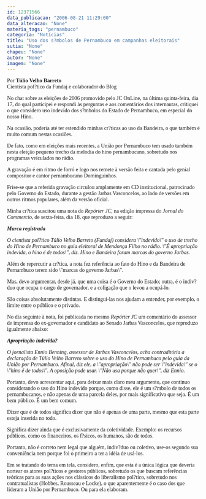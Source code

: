 ```yaml
---
id: 12371566
data_publicacao: "2006-08-21 11:29:00"
data_alteracao: "None"
materia_tags: "pernambuco"
categoria: "Notícias"
title: "Uso dos s?mbolos de Pernambuco em campanhas eleitorais"
sutia: "None"
chapeu: "None"
autor: "None"
imagem: "None"
---
```

<p><FONT face=\"Courier New\"></p>
<p><P><FONT face=Verdana>Por <STRONG>Túlio Velho Barreto</STRONG><BR>Cientista pol?tico da Fundaj e colaborador do Blog</FONT></P></p>
<p><P><FONT face=Verdana>No chat sobre as eleições de 2006 promovido pelo JC OnLine, na última quinta-feira, dia 17, do qual participei e respondi às perguntas e aos comentários dos internautas, critiquei o que considero uso indevido dos s?mbolos do Estado de Pernambuco, em especial do nosso Hino. </FONT></P></p>
<p><P><FONT face=Verdana>Na ocasião, poderia até ter estendido minhas cr?ticas ao uso da Bandeira, o que também é muito comum nestas ocasiões.</FONT></P></p>
<p><P><FONT face=Verdana></FONT></P></p>
<p><P><FONT face=Verdana>De fato, como em eleições mais recentes, a União por Pernambuco tem usado também nesta eleição pequeno trecho da melodia do hino pernambucano, sobretudo nos programas veiculados no rádio. </FONT></P></p>
<p><P><FONT face=Verdana>A gravação é em ritmo de forró e logo nos remete à versão feita e cantada pelo genial compositor e cantor pernambucano Dominguinhos.</FONT></P></FONT></p>
<p><P><FONT face=Verdana>Frise-se que a referida gravação circulou amplamente em CD institucional, patrocinado pelo Governo do Estado, durante a gestão Jarbas Vasconcelos, ao lado de versões em outros ritmos populares, além da versão oficial. </FONT></P></p>
<p><P><FONT face=Verdana></FONT></P></p>
<p><P><FONT face=Verdana>Minha cr?tica suscitou uma nota do <EM>Repórter JC</EM>, na edição impressa do <EM>Jornal do Commercio</EM>, de sexta-feira, dia 18, que reproduzo a seguir:</FONT></P></p>
<p><P><FONT face=Verdana></FONT></P></p>
<p><P><FONT face=Verdana><EM><STRONG>Marca registrada</STRONG></EM></FONT></P></p>
<p><P><FONT face=Verdana><EM>O cientista pol?tico Túlio Velho Barreto (Fundaj) considera \"indevido\" o uso de trecho do Hino de Pernambuco no guia eleitoral de Mendonça Filho no rádio. \"É apropriação indevida, o hino é de todos\", diz. Hino e Bandeira foram marcas do governo Jarbas.</EM></FONT></P></p>
<p><P><FONT face=Verdana><EM></EM></FONT></P></p>
<p><P><FONT face=Verdana>Além de repercutir a cr?tica, a nota fez referência ao fato do Hino e da Bandeira de Pernambuco terem sido \"marcas do governo Jarbas\". </FONT></P></p>
<p><P><FONT face=Verdana>Mas, devo argumentar, desde já, que uma coisa é o Governo do Estado; outra, é o indiv?duo que ocupa o cargo de governador, e a coligação que o levou a ocupá-lo. </FONT></P></p>
<p><P><FONT face=Verdana>São coisas absolutamente distintas. E distingui-las nos ajudam a entender, por exemplo, o limite entre o público e o privado. </FONT></P></p>
<p><P><FONT face=Verdana></FONT></P></p>
<p><P><FONT face=Verdana>No dia seguinte à nota, foi publicada no mesmo <EM>Repórter JC</EM> um comentário do assessor de imprensa do ex-governador e candidato ao Senado Jarbas Vasconcelos, que reproduzo igualmente abaixo:</FONT></P></p>
<p><P><FONT face=Verdana></FONT></P></p>
<p><P><FONT face=Verdana><EM><STRONG>Apropriação indevida?</STRONG></EM></FONT></P></p>
<p><P><FONT face=Verdana><EM></EM></FONT></P></p>
<p><P><FONT face=Verdana><EM>O jornalista Ennio Benning, assessor de Jarbas Vasconcelos, acha contraditória a declaração de Túlio Velho Barreto sobre o uso do Hino de Pernambuco pelo guia da União por Pernambuco. Afinal, diz ele, a \"apropriação\" não pode ser \"indevida\" se o \"hino é de todos\". A oposição pode usar. \"Não usa porque não quer\", diz Ennio.</EM></FONT></P></p>
<p><P><FONT face=Verdana></FONT></P></p>
<p><P><FONT face=Verdana>Portanto, devo acrescentar aqui, para deixar mais claro meu argumento, que continuo considerando o uso do Hino indevido porque, como disse, ele é um s?mbolo de todos os pernambucanos, e não apenas de uma parcela deles, por mais significativa que seja. É um bem público. É um bem comum. </FONT></P></p>
<p><P><FONT face=Verdana></FONT></P></p>
<p><P><FONT face=Verdana>Dizer que é de todos significa dizer que não é apenas de uma parte, mesmo que esta parte esteja inserida no todo. </FONT></P></p>
<p><P><FONT face=Verdana>Significa dizer ainda que é exclusivamente da coletividade. Exemplo: os recursos públicos, como os financeiros, os f?sicos, os humanos, são de todos. </FONT></P></p>
<p><P><FONT face=Verdana>Portanto, não é correto nem legal que alguém, indiv?duo ou coletivo, use-os segundo sua conveniência nem porque foi o primeiro a ter a idéia de usá-los. </FONT></P></p>
<p><P><FONT face=Verdana></FONT></P><FONT face=Verdana></p>
<p><P>Em se tratando do tema em tela, considero, enfim, que esta é a única lógica que deveria nortear os atores pol?ticos e gestores públicos, sobretudo os que buscam referências teóricas para as suas ações nos clássicos do liberalismo pol?tico, sobretudo nos contratualistas (Hobbes, Rousseau e Locke), o que aparentemente é o caso dos que lideram a União por Pernambuco. Ou para ela elaboram.</P></FONT> </p>
